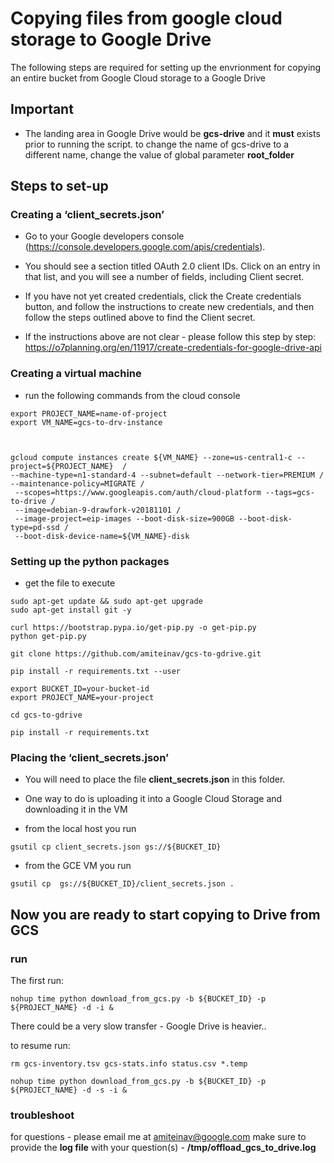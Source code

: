 # Copying files from google cloud storage to Google Drive

The following steps are required for setting up the envrionment for copying an entire bucket from Google Cloud storage to a Google Drive

## Important ##

* The landing area in Google Drive would be **gcs-drive** and it **must** exists prior to running the script. to change the name of gcs-drive to a different name, change the value of global parameter **root_folder**

## Steps to set-up ##

### Creating a ‘client_secrets.json’ ###

* Go to your Google developers console (https://console.developers.google.com/apis/credentials). 
* You should see a section titled OAuth 2.0 client IDs. Click on an entry in that list, and you will see a number of fields, including Client secret.
* If you have not yet created credentials, click the Create credentials button, and follow the instructions to create new credentials, and then follow the steps outlined above to find the Client secret.

* If the instructions above are not clear - please follow this step by step: https://o7planning.org/en/11917/create-credentials-for-google-drive-api


### Creating a virtual machine ###
* run the following commands from the cloud console
```
export PROJECT_NAME=name-of-project
export VM_NAME=gcs-to-drv-instance



gcloud compute instances create ${VM_NAME} --zone=us-central1-c --project=${PROJECT_NAME}  /
--machine-type=n1-standard-4 --subnet=default --network-tier=PREMIUM /
--maintenance-policy=MIGRATE /
 --scopes=https://www.googleapis.com/auth/cloud-platform --tags=gcs-to-drive /
 --image=debian-9-drawfork-v20181101 /
 --image-project=eip-images --boot-disk-size=900GB --boot-disk-type=pd-ssd /
 --boot-disk-device-name=${VM_NAME}-disk
```

### Setting up the python packages ###

* get the file to execute
```
sudo apt-get update && sudo apt-get upgrade
sudo apt-get install git -y

curl https://bootstrap.pypa.io/get-pip.py -o get-pip.py
python get-pip.py

git clone https://github.com/amiteinav/gcs-to-gdrive.git

pip install -r requirements.txt --user

export BUCKET_ID=your-bucket-id
export PROJECT_NAME=your-project

cd gcs-to-gdrive

pip install -r requirements.txt 
```
### Placing the ‘client_secrets.json’ ###

* You will need to place the file **client_secrets.json** in this folder. 

* One way to do is uploading it into a Google Cloud Storage and downloading it in the VM

* from the local host you run 
```
gsutil cp client_secrets.json gs://${BUCKET_ID}
```


* from the GCE VM you run 
```
gsutil cp  gs://${BUCKET_ID}/client_secrets.json .
```

## Now you are ready to start copying to Drive from GCS ##

### run ###

The first run:
```
nohup time python download_from_gcs.py -b ${BUCKET_ID} -p ${PROJECT_NAME} -d -i &
```

There could be a very slow transfer - Google Drive is heavier..

to resume run:
```
rm gcs-inventory.tsv gcs-stats.info status.csv *.temp

nohup time python download_from_gcs.py -b ${BUCKET_ID} -p ${PROJECT_NAME} -d -s -i &
```

### troubleshoot ###
for questions - please email me at amiteinav@google.com
make sure to provide the **log file** with your question(s) - **/tmp/offload_gcs_to_drive.log** 
